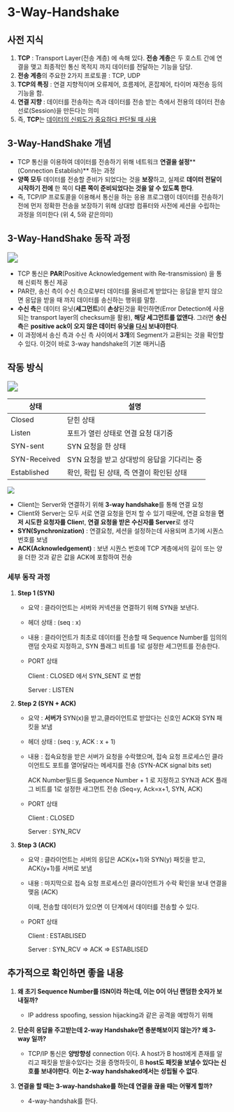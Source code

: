 # **3-Way-Handshake**

## 사전 지식

1. **TCP** : Transport Layer(전송 계층) 에 속해 있다. **전송 계층**은 두 호스트 간에 연결을 맺고 최종적인 통신 목적지 까지 데이터를 전달하는 기능을 담당.
2. **전송 계층**의 주요한 2가지 프로토콜 : TCP, UDP
3. **TCP의 특징** : 연결 지향적이며 오류제어, 흐름제어, 혼잡제어, 타이머 재전송 등의 기능을 함.
4. **연결 지향** : 데이터를 전송하는 측과 데이터를 전송 받는 측에서 전용의 데이터 전송 선로(Session)을 만든다는 의미
5. 즉, **TCP**는 <u>데이터의 신뢰도가 중요하다 판단될 때 사용</u> 



## 3-Way-HandShake 개념

- TCP 통신을 이용하여 데이터를 전송하기 위해 네트워크 **연결을 설정****(Connection Establish)** 하는 과정
- **양쪽 모두** 데이터를 전송할 준비가 되었다는 것을 **보장**하고, 실제로 **데이터 전달이 시작하기 전에** 한 쪽이 **다른 쪽이 준비되었다는 것을 알 수 있도록 한다**.
- 즉, TCP/IP 프로토콜을 이용해서 통신을 하는 응용 프로그램이 데이터를 전송하기 전에 먼저 정확한 전송을 보장하기 위해 상대방 컴퓨터와 사전에 세션을 수립하는 과정을 의미한다 (위 4, 5와 같은의미)



## 3-Way-HandShake 동작 과정

<img src="/Users/kit938639/Documents/study/CS-Study/week2_NETWORK/3_Way_HandShake/img/1.png" style="zoom:150%;" />

- TCP 통신은 **PAR**(Positive Acknowledgement with Re-transmission) 을 통해 신뢰적 통신 제공
- PAR란, 송신 측이 수신 측으로부터 데이터를 올바르게 받았다는 응답을 받지 않으면 응답을 받을 때 까지 데이터를 송신하는 행위를 말함.
- **수신 측**은 데이터 유닛(**세그먼트**)이 **손상**된것을 확인하면(Error Detection에 사용되는 transport layer의 checksum을 활용), **해당 세그먼트를 없앤다**. 그러면 **송신 측**은 **positive ack이 오지 않은 데이터 유닛을 <u>다시</u> 보내야한다**.
- 이 과정에서 송신 측과 수신 측 사이에서 **3개**의 Segment가 교환되는 것을 확인할 수 있다. 이것이 바로 3-way handshake의 기본 매커니즘



## 작동 방식

<img src="/Users/kit938639/Documents/study/CS-Study/week2_NETWORK/3_Way_HandShake/img/2.png" style="zoom:150%;" />

| 상태         | 설명                                        |
| ------------ | ------------------------------------------- |
| Closed       | 닫힌 상태                                   |
| Listen       | 포트가 열린 상태로 연결 요청 대기중         |
| SYN-sent     | SYN 요청을 한 상태                          |
| SYN-Received | SYN 요청을 받고 상대방의 응답을 기다리는 중 |
| Established  | 확인, 확립 된 상태, 즉 연결이 확인된 상태   |

![](/Users/kit938639/Documents/study/CS-Study/week2_NETWORK/3_Way_HandShake/img/3.png)

- Client는 Server와 연결하기 위해 **3-way handshake**를 통해 연결 요청
- Client와 Server는 모두 서로 연결 요청을 먼저 할 수 있기 때문에, 연결 요청을 **먼저 시도한 요청자를 Clien**t, **연결 요청을 받은 수신자를 Server**로 생각
- **SYN(Synchronization)** : 연결요청, 세션을 설정하는데 사용되며 초기에 시퀀스 번호를 보냄
- **ACK(Acknowledgement)** : 보낸 시퀀스 번호에 TCP 계층에서의 길이 또는 양을 더한 것과 같은 값을 ACK에 포함하여 전송

### 세부 동작 과정

1. **Step 1 (SYN)**

   - 요약 : 클라이언트는 서버와 커넥션을 연결하기 위해 SYN을 보낸다.

   - 헤더 상태 : (seq : x)

   - 내용 : 클라이언트가 최초로 데이터를 전송할 때 Sequence Number를 임의의 랜덤 숫자로 지정하고, SYN 플래그 비트를 1로 설정한 세그먼트를 전송한다.

   - PORT 상태

      Client : CLOSED 에서 SYN_SENT 로 변함

      Server : LISTEN

2. **Step 2 (SYN + ACK)**

   - 요약 : **서버가** SYN(x)을 받고,클라이언트로 받았다는 신호인 ACK와 SYN 패킷을 보냄 
   - 헤더 상태 : (seq : y, ACK : x + 1)

   - 내용 : 접속요청을 받은 서버가 요청을 수락했으며, 접속 요청 프로세스인 클라이언트도 포트를 열어달라는 메세지를 전송 (SYN-ACK signal bits set)

     ACK Number필드를 Sequence Number + 1 로 지정하고 SYN과 ACK 플래그 비트를 1로 설정한 새그먼트 전송 (Seq=y, Ack=x+1, SYN, ACK)

   - PORT 상태

      Client : CLOSED

      Server : SYN_RCV

3. **Step 3 (ACK)**

   - 요약 : 클라이언트는 서버의 응답은 ACK(x+1)와 SYN(y) 패킷을 받고, ACK(y+1)를 서버로 보냄

   - 내용 : 마지막으로 접속 요청 프로세스인 클라이언트가 수락 확인을 보내 연결을 맺음 (ACK)

     이때, 전송할 데이터가 있으면 이 단계에서 데이터를 전송할 수 있다.

   - PORT 상태

      Client : ESTABLISED

      Server : SYN_RCV ⇒ ACK ⇒ ESTABLISED



## 추가적으로 확인하면 좋을 내용

1. **왜 초기 Sequence Number를 ISN이라 하는데, 이는 0이 아닌 랜덤한 숫자가 보내질까?**
   - IP address spoofing, session hijacking과 같은 공격을 예방하기 위해

2. **단순히 응답을 주고받는데 2-way Handshake면 충분해보이지 않는가? 왜 3-way 일까?**
   - TCP/IP 통신은 **양방향성** connection 이다. A host가 B host에게 존재를 알리고 패킷을 받을수있다는 것을 증명하듯이, B **host도 패킷을 보낼수 있다는 신호를 보내야한다**. **이는 2-way handshaked에서는 성립될 수 없다**.
3. **연결을 할 때는 3-way-handshake를 하는데 연결을 끊을 때는 어떻게 할까?**
   - 4-way-handshak를 한다.

